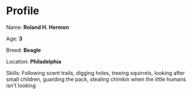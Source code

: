 # Profile


Name: **Roland H. Hermon**


Age: **3**


Breed: **Beagle**


Location: **Philadelphia**

Skills: Following scent trails, digging holes, treeing
squirrels, looking after small children, guarding the pack,
stealing chimkin when the little humans isn't looking